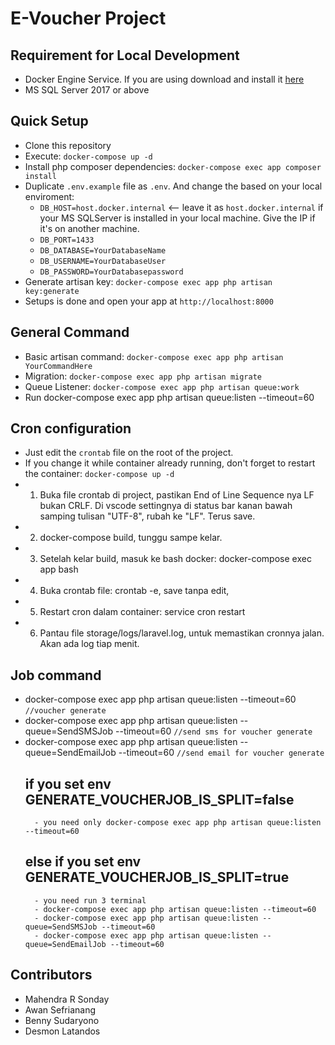 # E-Voucher Project

## Requirement for Local Development

- Docker Engine Service. If you are using download and install it [here](https://store.docker.com/editions/community/docker-ce-desktop-windows)
- MS SQL Server 2017 or above

## Quick Setup

- Clone this repository
- Execute: `docker-compose up -d`
- Install php composer dependencies: `docker-compose exec app composer install`
- Duplicate `.env.example` file as `.env`. And change the based on your local enviroment:
  - `DB_HOST=host.docker.internal` <-- leave it as `host.docker.internal` if your MS SQLServer is installed in your local machine. Give the IP if it's on another machine.
  - `DB_PORT=1433`
  - `DB_DATABASE=YourDatabaseName`
  - `DB_USERNAME=YourDatabaseUser`
  - `DB_PASSWORD=YourDatabasepassword`
- Generate artisan key: `docker-compose exec app php artisan key:generate`
- Setups is done and open your app at `http://localhost:8000`

## General Command

- Basic artisan command: `docker-compose exec app php artisan YourCommandHere`
- Migration: `docker-compose exec app php artisan migrate`
- Queue Listener: `docker-compose exec app php artisan queue:work`
- Run docker-compose exec app php artisan queue:listen --timeout=60

## Cron configuration

- Just edit the `crontab` file on the root of the project.
- If you change it while container already running, don't forget to restart the container: `docker-compose up -d`
- 1. Buka file crontab di project, pastikan End of Line Sequence nya LF bukan CRLF. Di vscode settingnya di status bar kanan bawah samping tulisan "UTF-8", rubah ke "LF". Terus save.
- 2. docker-compose build, tunggu sampe kelar.
- 3. Setelah kelar build, masuk ke bash docker: docker-compose exec app bash
- 4. Buka crontab file: crontab -e, save tanpa edit,
- 5. Restart cron dalam container: service cron restart
- 6. Pantau file storage/logs/laravel.log, untuk memastikan cronnya jalan. Akan ada log tiap menit.

## Job command

- docker-compose exec app php artisan queue:listen --timeout=60 `//voucher generate`
- docker-compose exec app php artisan queue:listen --queue=SendSMSJob --timeout=60 `//send sms for voucher generate`
- docker-compose exec app php artisan queue:listen --queue=SendEmailJob --timeout=60 `//send email for voucher generate`
  ## if you set env GENERATE_VOUCHERJOB_IS_SPLIT=false
        - you need only docker-compose exec app php artisan queue:listen --timeout=60
  ## else if you set env GENERATE_VOUCHERJOB_IS_SPLIT=true
        - you need run 3 terminal
        - docker-compose exec app php artisan queue:listen --timeout=60
        - docker-compose exec app php artisan queue:listen --queue=SendSMSJob --timeout=60
        - docker-compose exec app php artisan queue:listen --queue=SendEmailJob --timeout=60

## Contributors

- Mahendra R Sonday
- Awan Sefrianang
- Benny Sudaryono
- Desmon Latandos
